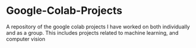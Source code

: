 # Google-Colab-Projects
A repository of the google colab projects I have worked on both individually and as a group. This includes projects related to machine learning, and computer vision
